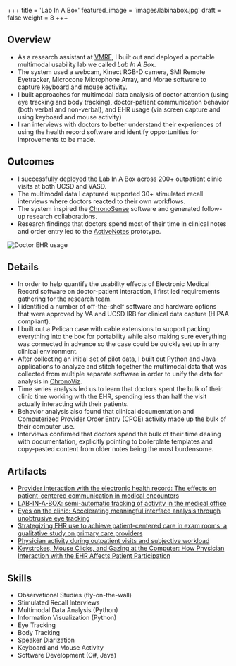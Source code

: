 +++
title = 'Lab In A Box'
featured_image = 'images/labinabox.jpg'
draft = false
weight = 8
+++

## Overview

- As a research assistant at [VMRF](https://www.vmrf.org), I built out and deployed a portable multimodal usability lab we called _Lab In A Box_.
- The system used a webcam, Kinect RGB-D camera, SMI Remote Eyetracker, Microcone Microphone Array, and Morae software to capture keyboard and mouse activity.
- I built approaches for multimodal data analysis of doctor attention (using eye tracking and body tracking), doctor-patient communication behavior (both verbal and non-verbal), and EHR usage (via screen capture and using keyboard and mouse activity)
- I ran interviews with doctors to better understand their experiences of using the health record software and identify opportunities for improvements to be made.

## Outcomes

- I successfully deployed the Lab In A Box across 200+ outpatient clinic visits at both UCSD and VASD.
- The multimodal data I captured supported 30+ stimulated recall interviews where doctors reacted to their own workflows.
- The system inspired the [ChronoSense](../chronosense) software and generated follow-up research collaborations.
- Research findings that doctors spend most of their time in clinical notes and order entry led to the [ActiveNotes](../activenotes) prototype.

![Doctor EHR usage](../../images/ehr_flow.png)

## Details

- In order to help quantify the usability effects of Electronic Medical Record software on doctor-patient interaction, I first led requirements gathering for the research team.
- I identified a number of off-the-shelf software and hardware options that were approved by VA and UCSD IRB for clinical data capture (HIPAA compliant).
- I built out a Pelican case with cable extensions to support packing everything into the box for portability while also making sure everything was connected in advance so the case could be quickly set up in any clinical environment.
- After collecting an initial set of pilot data, I built out Python and Java applications to analyze and stitch together the multimodal data that was collected from multiple separate software in order to unify the data for analysis in [ChronoViz](https://chronoviz.com/).
- Time series analysis led us to learn that doctors spent the bulk of their clinic time working with the EHR, spending less than half the visit actually interacting with their patients.
- Behavior analysis also found that clinical documentation and Computerized Provider Order Entry (CPOE) activity made up the bulk of their computer use.
- Interviews confirmed that doctors spend the bulk of their time dealing with documentation, explicitly pointing to boilerplate templates and copy-pasted content from older notes being the most burdensome.

## Artifacts

- [Provider interaction with the electronic health record: The effects on patient-centered communication in medical encounters](https://doi.org/10.1016/j.pec.2014.05.004)
- [LAB-IN-A-BOX: semi-automatic tracking of activity in the medical office](https://link.springer.com/article/10.1007/s00779-014-0821-0)
- [Eyes on the clinic: Accelerating meaningful interface analysis through unobtrusive eye tracking](https://ieeexplore.ieee.org/document/7349400)
- [Strategizing EHR use to achieve patient-centered care in exam rooms: a qualitative study on primary care providers](https://doi.org/10.1093/jamia/ocv142)
- [Physician activity during outpatient visits and subjective workload](https://doi.org/10.1016/j.jbi.2017.03.011)
- [Keystrokes, Mouse Clicks, and Gazing at the Computer: How Physician Interaction with the EHR Affects Patient Participation](https://link.springer.com/article/10.1007/s11606-017-4228-2)

## Skills

- Observational Studies (fly-on-the-wall)
- Stimulated Recall Interviews
- Multimodal Data Analysis (Python)
- Information Visualization (Python)
- Eye Tracking
- Body Tracking
- Speaker Diarization
- Keyboard and Mouse Activity
- Software Development (C#, Java)

